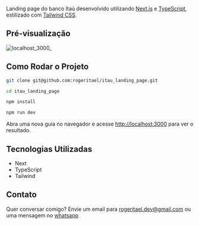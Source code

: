 Landing page do banco Itaú desenvolvido utilizando [Next.js](https://nextjs.org/) e [TypeScript](https://nextjs.org/), estilizado com [Tailwind CSS](https://nextjs.org/).

## Pré-visualização
![localhost_3000_](https://github.com/rogeritael/itau_landing_page/assets/84825954/56ab7183-3b85-4b37-ba25-92467fc02d76)

## Como Rodar o Projeto

```bash
git clone git@github.com:rogeritael/itau_landing_page.git

cd itau_landing_page

npm install

npm run dev
```

Abra uma nova guia no navegador e acesse [http://localhost:3000](http://localhost:3000) para ver o resultado.

## Tecnologias Utilizadas
- Next
- TypeScript
- Tailwind

## Contato

Quer conversar comigo? Envie um email para [rogeritael.dev@gmail.com](https://nextjs.org/docs/deployment) ou  uma mensagem no [whatsapp](https://nextjs.org/docs/deployment)
